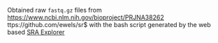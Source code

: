 Obtained raw `fastq.gz` files from https://www.ncbi.nlm.nih.gov/bioproject/PRJNA38262
ttps://github.com/ewels/sr$ with the bash script generated by the web based [SRA Explorer](https://sra-explorer)


